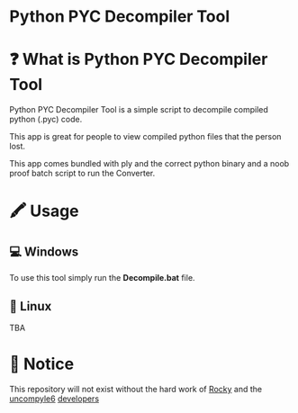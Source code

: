 # Python PYC Decompiler Tool

# ❓ What is Python PYC Decompiler Tool
Python PYC Decompiler Tool is a simple script to decompile compiled python (.pyc) code.

This app is great for people to view compiled python files that the person lost.

This app comes bundled with ply and the correct python binary and a noob proof batch script to run the Converter.

# 🖍 Usage

## 💻 Windows
To use this tool simply run the **Decompile.bat** file.

## 🐧 Linux
TBA

# 📝 Notice

This repository will not exist without the hard work of [Rocky](https://github.com/rocky) and the [uncompyle6](https://github.com/rocky/python-uncompyle6) [developers](https://github.com/rocky/python-uncompyle6/graphs/contributors)

